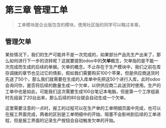 # 第三章 管理工单

> 工单模块是企业版包含的模块，使用社区版的同学可以略过本章。

## 管理欠单

某些情况下，我们的生产可能并不是一次完成的，如果部分产品先生产出来了，那么如何进行下一步的流转呢？这就要提到odoo中的**欠单**概念，欠单指的是不能一次完成而生成的后续的单据。欠单的概念，不止存在于生产模块中，我们之前在库存调拨的章节也见过它的倩影，假如我们需要购买100个苹果，但是供应商送货时先送了50个，那么我们就需要在生成的入库单中先把这50个进行入库，此时odoo会询问你，是否将后续的数量生成一个欠单，以供供应商二此送货时使用。生产的工单中也是如此，可能我们这次需要生成100台笔记本电脑，但是第一个工序组装时先组装了20台出来，那么后续的80台就会自动生成一个欠单。

这里需要注意的一点时，报工的过程可以在生产单的工单明细页面中完成，也可以在报工界面完成，两者的区别是工单明细中的开始、阻塞不会影响到后续的工单进程，但是报工界面的记录生产按钮会自动触发欠单的开始。

